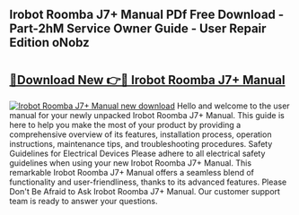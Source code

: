 ## Irobot Roomba J7+ Manual PDf Free Download - Part-2hM Service Owner Guide - User Repair Edition oNobz

# <h2><a href="http://bc148.oget.top/?id=Irobot+Roomba+J7%2b+Manual">🔗Download New 👉🔴 Irobot Roomba J7+ Manual</a></h2>

[![Irobot Roomba J7+ Manual new download](https://i.imgur.com/5g1atiW.png)](http://bc148.oget.top/?id=Irobot+Roomba+J7%2b+Manual)
Hello and welcome to the user manual for your newly unpacked Irobot Roomba J7+ Manual. This guide is here to help you make the most of your product by providing a comprehensive overview of its features, installation process, operation instructions, maintenance tips, and troubleshooting procedures. Safety Guidelines for Electrical Devices Please adhere to all electrical safety guidelines when using your new Irobot Roomba J7+ Manual. This remarkable Irobot Roomba J7+ Manual offers a seamless blend of functionality and user-friendliness, thanks to its advanced features. Please Don't Be Afraid to Ask Irobot Roomba J7+ Manual. Our customer support team is ready to answer your questions.
